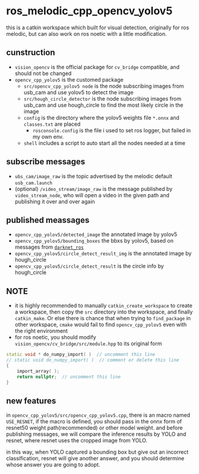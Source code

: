 # ros_melodic_cpp_opencv_yolov5
this is a catkin workspace which built for visual detection, originally for ros melodic, but can also work on ros noetic with a little modification.

## cunstruction
+ `vision_opencv` is the official package for `cv_bridge` compatible, and should not be changed
+ `opencv_cpp_yolov5` is the customed package
  + `src/opencv_cpp_yolov5 node` is the node subscribing images from usb_cam and use yolov5 to detect the image
  + `src/hough_circle_detector` is the node subscribing images from usb_cam and use hough_circle to find the most likely circle in the image
  + `config` is the directory where the yolov5 weights file `*.onnx` and `classes.txt` are placed
    + `rosconsole.config` is the file i used to set ros logger, but failed in my own env.
  + `shell` includes a script to auto start all the nodes needed at a time

## subscribe messages
+ `ubs_cam/image_raw` is the topic advertised by the melodic default `usb_cam.launch` 
+ (optional) `/video_stream/image_raw` is the message published by `video_stream_node`, who will open a video in the given path and publishing it over and over again

## published meassages
+ `opencv_cpp_yolov5/detected_image`  the annotated image by yolov5
+ `opencv_cpp_yolov5/bounding_boxes` the bbxs by yolov5, based on messages from [`darknet_ros`](https://github.com/leggedrobotics/darknet_ros)
+ `opencv_cpp_yolov5/circle_detect_result_img` is the annotated image by hough_circle
+ `opencv_cpp_yolov5/circle_detect_result` is the circle info by hough_circle

## NOTE
+ it is highly recommended to manually `catkin_create_workspace` to create a workspace, then copy the `src` directory into the workspace, and finally `catkin_make`. Or else there is chance that when trying to `find_package` in other workspace, `cmake` would fail to find `opencv_cpp_yolov5` even with the right environment
+ for ros noetic, you should modify `vision_opencv/cv_bridge/src/module.hpp` to its original form

```cpp
static void * do_numpy_import( )  // uncomment this line
// static void do_numpy_import( )  // comment or delete this line
{
    import_array( );
    return nullptr;  // uncomment this line
}
```

## new features
in `opencv_cpp_yolov5/src/opencv_cpp_yolov5.cpp`, there is an macro named `USE_RESNET`, if the macro is defined, you should pass in the onnx form of resnet50 weight path(recommended) or other model weight. and before publishing messages, we will compare the inference results by YOLO and resnet, where resnet uses the cropped image from YOLO.

in this way, when YOLO captured a bounding box but give out an incorrect classification, resnet will give another answer, and you should determine whose answer you are going to adopt.
